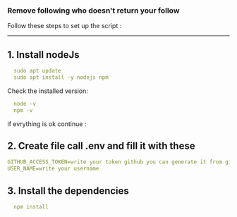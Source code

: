 ### Remove following who doesn't return your follow

Follow these steps to set up the script :

---

## 1. Install nodeJs

```yaml
  sudo apt update
  sudo apt install -y nodejs npm
```

Check the installed version:

```yaml
  node -v
  npm -v
```

if evrything is ok continue :

## 2. Create file call .env and fill it with these

```yaml
GITHUB_ACCESS_TOKEN=write your token github you can generate it from github 
USER_NAME=write your username
```

## 3. Install the dependencies

```yaml
  npm install
```
